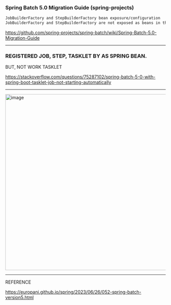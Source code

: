 
### Spring Batch 5.0 Migration Guide (spring-projects)

```html
JobBuilderFactory and StepBuilderFactory bean exposure/configuration
JobBuilderFactory and StepBuilderFactory are not exposed as beans in the application context anymore, and are now deprecated for removal in v5.2 in favor of using the respective builders they create.
```

https://github.com/spring-projects/spring-batch/wiki/Spring-Batch-5.0-Migration-Guide

---

### REGISTERED JOB, STEP, TASKLET BY AS SPRING BEAN. <br/>
BUT, NOT WORK TASKLET

https://stackoverflow.com/questions/75287102/spring-batch-5-0-with-spring-boot-tasklet-job-not-starting-automatically

---

<img width="553" alt="image" src="https://github.com/ahn-sj/spring-batch-tutorial/assets/64416833/1c8bee21-4efa-4910-9aed-58bf4bfc9919">

---

REFERENCE

https://europani.github.io/spring/2023/06/26/052-spring-batch-version5.html
